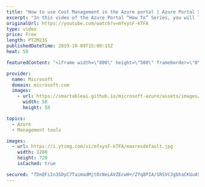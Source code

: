 ```yaml
---
title: "How to use Cost Management in the Azure portal | Azure Portal Series"
excerpt: "In this video of the Azure Portal “How To” Series, you will learn how to use Cost Management to understand your cloud spend.    Try out these features in the Azure portal: https://portal.azure.com     Keep connected on Twitter: https://twitter.com/AzurePortal       And make sure to keep an eye on our"
originalUrl: https://youtube.com/watch?v=mfxysF-kTFA
type: video
price: Free
length: PT2M23S
publishedDateTime: 2019-10-09T15:00:15Z
heat: 50

featuredContent: "<iframe width=\"800\" height=\"500\" frameborder=\"0\" src=\"https://www.youtube.com/embed/mfxysF-kTFA\" allow=\"accelerometer; autoplay; encrypted-media; gyroscope; picture-in-picture\" allowfullscreen></iframe>"

provider:
  name: Microsoft
  domain: microsoft.com
  images:
    - url: https://smartableai.github.io/microsoft-azure/assets/images/organizations/microsoft.com-50x50.jpg
      width: 50
      height: 50

topics:
  - Azure
  - Management tools

images:
  - url: https://i.ytimg.com/vi/mfxysF-kTFA/maxresdefault.jpg
    width: 1280
    height: 720
    isCached: true

secured: "fDnQFiIn3SDyC7TaimadMjtOcNeLAVZEcwH+/ZYq8PIA/SRSVCJgbhaCKUuA5oCriDKnp491OKRwWoMxr026Z4sId24EFvv4IIaIIH+Q4zGcyeIUBV2ZOp/cOT+o4epPP7go/vYChop41L9ByFHacChgEd7bu7ugq/4dvzhLFsDPDB4j3ntPTWWaK5P7eJFPOMC+s4jlxZOUjsSDohy+QCBS1vnoa5oJNwO58OsddoAplFvLsXakzw98I/XzgrUbGbzGPmuHm/q9pIgjZWYF9NaPHIW/DbaVVCss3bO2/tVIJftIc59JQ95BuGCMAHEaUj90w/9PGOwSBmfB2HV1KwPi7DiviewjYlIDncfF9OQO2lDfY/BlXG1FF3vqm7P8VVmKid/xcsEL7JI2vA88mptaN/51Vm7GHJhLJHqlpjE=;xSmgTGQfrBr0+TCNftUMUA=="
---
```


